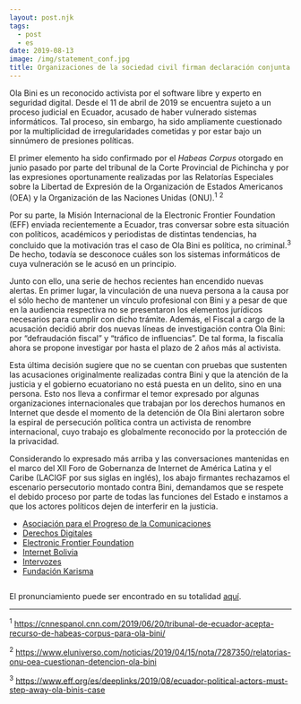 ```yaml
---
layout: post.njk
tags:
  - post
  - es
date: 2019-08-13
image: /img/statement_conf.jpg
title: Organizaciones de la sociedad civil firman declaración conjunta contra la persecución en curso de Ola Bini
---
```

Ola Bini es un reconocido activista por el software libre y experto en seguridad
digital. Desde el 11 de abril de 2019 se encuentra sujeto a un proceso judicial
en Ecuador, acusado de haber vulnerado sistemas informáticos. Tal proceso,
sin embargo, ha sido ampliamente cuestionado por la multiplicidad de
irregularidades cometidas y por estar bajo un sinnúmero de presiones políticas.

El primer elemento ha sido confirmado por el *Habeas Corpus* otorgado en junio
pasado por parte del tribunal de la Corte Provincial de Pichincha y por las
expresiones oportunamente realizadas por las Relatorías Especiales sobre la
Libertad de Expresión de la Organización de Estados Americanos (OEA) y la
Organización de las Naciones Unidas (ONU).<sup>1</sup> <sup>2</sup>

Por su parte, la Misión Internacional de la Electronic Frontier Foundation (EFF)
enviada recientemente a Ecuador, tras conversar sobre esta situación con
políticos, académicos y periodistas de distintas tendencias, ha concluido que la
motivación tras el caso de Ola Bini es política, no criminal.<sup>3</sup> De
hecho, todavía se desconoce cuáles son los sistemas informáticos de cuya
vulneración se le acusó en un principio.

Junto con ello, una serie de hechos recientes han encendido nuevas alertas. En
primer lugar, la vinculación de una nueva persona a la causa por el sólo hecho
de mantener un vínculo profesional con Bini y a pesar de que en la audiencia
respectiva no se presentaron los elementos jurídicos necesarios para cumplir con
dicho trámite. Además, el Fiscal a cargo de la acusación decidió abrir dos
nuevas líneas de investigación contra Ola Bini: por “defraudación fiscal” y
“tráfico de influencias”. De tal forma, la fiscalía ahora se propone investigar
por hasta el plazo de 2 años más al activista.

Esta última decisión sugiere que no se cuentan con pruebas que sustenten las
acusaciones originalmente realizadas contra Bini y que la atención de la
justicia y el gobierno ecuatoriano no está puesta en un delito, sino en una
persona. Esto nos lleva a confirmar el temor expresado por algunas
organizaciones internacionales que trabajan por los derechos humanos en
Internet que desde el momento de la detención de Ola Bini alertaron sobre la
espiral de persecución política contra un activista de renombre internacional,
cuyo trabajo es globalmente reconocido por la protección de la privacidad.

Considerando lo expresado más arriba y las conversaciones mantenidas en el marco
del XII Foro de Gobernanza de Internet de América Latina y el Caribe (LACIGF por
sus siglas en inglés), los abajo firmantes rechazamos el escenario persecutorio
montado contra Bini, demandamos que se respete el debido proceso por parte de
todas las funciones del Estado e instamos a que los actores políticos dejen de
interferir en la justicia.

* [Asociación para el Progreso de la Comunicaciones](https://www.apc.org/es/pubs/contra-la-persecucion-politica-ola-bini)
* [Derechos Digitales](https://www.derechosdigitales.org/13700/contra-la-persecucion-politica-a-ola-bini/)
* [Electronic Frontier Foundation](https://www.eff.org/deeplinks/2019/08/eff-se-suma-organizaciones-de-america-latina-que-se-oponen-la-acusacion-de-ola)
* [Internet Bolivia](https://twitter.com/InternetBo_org/status/1161333077731401728)
* [Intervozes](http://intervozes.org.br/organizacoes-lancam-nota-contra-a-perseguicao-politica-a-ola-bini/)
* [Fundación Karisma](https://stats.karisma.org.co/nos-unimos-y-pronunciamos-frente-a-la-persecucion-politica-en-caso-de-ola-bini-ejercida-por-el-gobierno-de-ecuador/)

<img src="https://stats.karisma.org.co/wp-content/uploads/2019/08/LOGOS-OLA-1024x114.png" alt="" class="wp-image-19508" srcset="https://stats.karisma.org.co/wp-content/uploads/2019/08/LOGOS-OLA-1024x114.png 1024w, https://stats.karisma.org.co/wp-content/uploads/2019/08/LOGOS-OLA-300x33.png 300w, https://stats.karisma.org.co/wp-content/uploads/2019/08/LOGOS-OLA.png 1268w, https://stats.karisma.org.co/wp-content/uploads/2019/08/LOGOS-OLA-300x33@2x.png 600w" sizes="(max-width: 1024px) 100vw, 1024px">

El pronunciamiento puede ser encontrado en su totalidad [aquí](https://ia601405.us.archive.org/25/items/pronunciamiento_201908/Pronunciamiento.pdf).

---
<sup>1</sup> https://cnnespanol.cnn.com/2019/06/20/tribunal-de-ecuador-acepta-recurso-de-habeas-corpus-para-ola-bini/

<sup>2</sup> https://www.eluniverso.com/noticias/2019/04/15/nota/7287350/relatorias-onu-oea-cuestionan-detencion-ola-bini

<sup>3</sup> https://www.eff.org/es/deeplinks/2019/08/ecuador-political-actors-must-step-away-ola-binis-case
